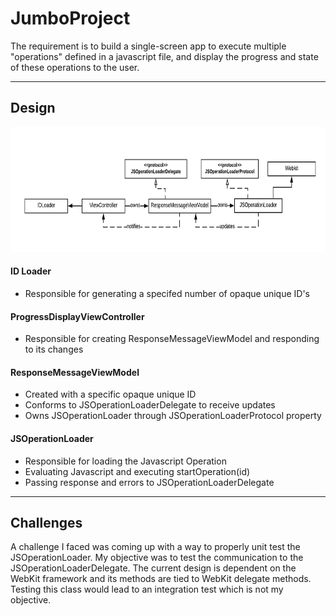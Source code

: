 # JumboProject

The requirement is to build a single-screen app to execute multiple "operations" defined in a javascript file, and display the progress and state of these operations to the user.
_______________________
## Design
<img src="/imgs/JS Operation Loading v3.png"  width="750" height="200"> 

#### ID Loader
- Responsible for generating a specifed number of opaque unique ID's
#### ProgressDisplayViewController
- Responsible for creating ResponseMessageViewModel and responding to its changes
#### ResponseMessageViewModel
- Created with a specific opaque unique ID
- Conforms to JSOperationLoaderDelegate to receive updates
- Owns JSOperationLoader through JSOperationLoaderProtocol property
#### JSOperationLoader
- Responsible for loading the Javascript Operation
- Evaluating Javascript and executing startOperation(id)
- Passing response and errors to JSOperationLoaderDelegate
_______________________
## Challenges
A challenge I faced was coming up with a way to properly unit test the JSOperationLoader. My objective was to test the communication to the JSOperationLoaderDelegate. The current design is dependent on the WebKit framework and its methods are tied to WebKit delegate methods. Testing this class would lead to an integration test which is not my objective.
